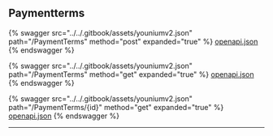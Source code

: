 ## Paymentterms




{% swagger src="../../.gitbook/assets/youniumv2.json" path="/PaymentTerms" method="post" expanded="true" %}
[openapi.json](./docs/.gitbook/assets/youniumv2.json)
{% endswagger %}

{% swagger src="../../.gitbook/assets/youniumv2.json" path="/PaymentTerms" method="get" expanded="true" %}
[openapi.json](./docs/.gitbook/assets/youniumv2.json)
{% endswagger %}

{% swagger src="../../.gitbook/assets/youniumv2.json" path="/PaymentTerms/{id}" method="get" expanded="true" %}
[openapi.json](./docs/.gitbook/assets/youniumv2.json)
{% endswagger %}


---


